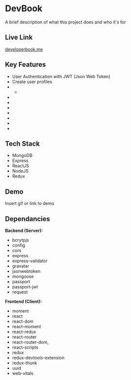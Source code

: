 
# DevBook

A brief description of what this project does and who it's for

## Live Link

[developerbook.me](www.developerbook.me)

## Key Features
* User Authentication with JWT (Json Web Token)
* Create user profiles
* * 
*
*
*
*
*
*
*

## Tech Stack
* MongoDB
* Express
* ReactJS
* NodeJS
* Redux

## Demo

Insert gif or link to demo

## Dependancies
**Backend (Server):**
* bcrytpjs
* config
* cors
* express
* express-validator
* gravatar
* jsonwebtoken
* mongoose
* passport
* passport-jwt
* request

**Frontend (Client):**
* moment
* react
* react-dom
* react-moment
* react-redux
* react-router
* react-router-dom,
* react-scripts
* redux
* redux-devtools-extension
* redux-thunk
* uuid
* web-vitals
